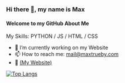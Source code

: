 ### Hi there 👋, my name is Max
#### Welcome to my GitHub About Me

My Skills: PYTHON / JS / HTML / CSS

- 🔭 I’m currently working on my Website 
- 📫 How to reach me: mail@maxtrueby.com
- 🔗 [(My Website)](https://maxtrueby.com)

[![Top Langs](https://github-readme-stats.vercel.app/api/top-langs/?username=Max-Trueby&layout=compact&bg_color=22272e&border_color=22272e&title_color=2f7cf5&text_color=adbac7&custom_title=My+Most+Used+Languages)](https://github.com/Max-Trueby)
